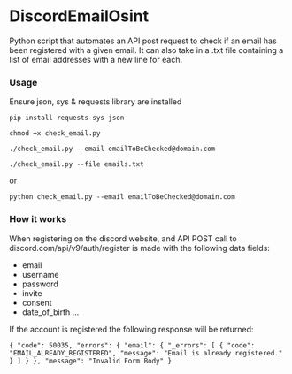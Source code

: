 # DiscordEmailOsint
Python script that automates an API post request to check if an email has been registered with a given email. It can also take in a .txt file containing a list of email addresses with a new line for each.


### Usage

Ensure json, sys & requests library are installed

`pip install requests sys json`

`chmod +x check_email.py`

`./check_email.py --email emailToBeChecked@domain.com`

`./check_email.py --file emails.txt` 

or

`python check_email.py --email emailToBeChecked@domain.com`

### How it works

When registering on the discord website, and API POST call to discord.com/api/v9/auth/register is made with the following data fields:

- email
- username
- password
- invite
- consent
- date_of_birth
...

If the account is registered the following response will be returned:

`{
	"code": 50035,
	"errors": {
		"email": {
			"_errors": [
				{
					"code": "EMAIL_ALREADY_REGISTERED",
					"message": "Email is already registered."
				}
			]
		}
	},
	"message": "Invalid Form Body"
}`





